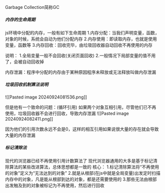 Garbage Collection简称GC


##### 内存的生命周期
js环境中分配的内存，一般有如下生命周期
1.内存分配：当我们声明变量，函数，对象的时候，系统会自动为他们分配内存
2.内存使用：即读取内存，也就是使用变量，函数等
3.内存回收：回收完毕，由垃圾回收器自动回收不再使用的内存

说明：
1.全局变量一般不会回收(关闭页面回收)
2.一般情况下局部变量的值不用了，会被自动回收掉

内存泄漏：程序中分配的内存由于某种原因程序未释放或无法释放叫做内存泄漏



##### 垃圾回收机制算法说明
![[Pasted image 20240924081536.png]]

但是他有一个致命的问题：(循环引用)
如果两个对象互相引用，尽管他们已不再使用，垃圾回收器不会进行回收，导致内存泄漏
![[Pasted image 20240924082411.png]]

因为他们的引用次数永远不会是0，这样的相互引用如果说很大量的存在就会导致大量的内存泄漏



##### 标记清除法
现代的浏览器已经不再使用引用计数算法了
现代浏览器通用的大多是基于标记清除算法的某些改进算法，总体思想都是一致的
核心：
1.标记清除算法将“不再使用的对象”定义为“无法达到的对象”
2.就是从根部(在js中就是全局变量)出发定时扫描内存中的对象，凡是能从根部到达的对象，都是还需要使用的
3.那些无法由根部出发触及到的对象被标记为不再使用，然后进行回收